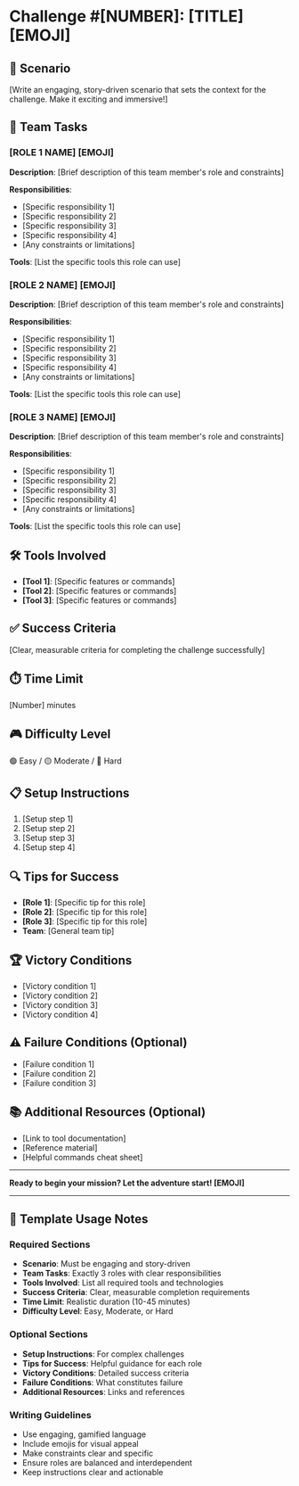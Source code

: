 # Challenge #[NUMBER]: [TITLE] [EMOJI]

## 📖 Scenario

[Write an engaging, story-driven scenario that sets the context for the challenge. Make it exciting and immersive!]

## 🎯 Team Tasks

### [ROLE 1 NAME] [EMOJI]

**Description**: [Brief description of this team member's role and constraints]

**Responsibilities**:

- [Specific responsibility 1]
- [Specific responsibility 2]
- [Specific responsibility 3]
- [Specific responsibility 4]
- [Any constraints or limitations]

**Tools**: [List the specific tools this role can use]

### [ROLE 2 NAME] [EMOJI]

**Description**: [Brief description of this team member's role and constraints]

**Responsibilities**:

- [Specific responsibility 1]
- [Specific responsibility 2]
- [Specific responsibility 3]
- [Specific responsibility 4]
- [Any constraints or limitations]

**Tools**: [List the specific tools this role can use]

### [ROLE 3 NAME] [EMOJI]

**Description**: [Brief description of this team member's role and constraints]

**Responsibilities**:

- [Specific responsibility 1]
- [Specific responsibility 2]
- [Specific responsibility 3]
- [Specific responsibility 4]
- [Any constraints or limitations]

**Tools**: [List the specific tools this role can use]

## 🛠️ Tools Involved

- **[Tool 1]**: [Specific features or commands]
- **[Tool 2]**: [Specific features or commands]
- **[Tool 3]**: [Specific features or commands]

## ✅ Success Criteria

[Clear, measurable criteria for completing the challenge successfully]

## ⏱️ Time Limit

[Number] minutes

## 🎮 Difficulty Level

🟢 Easy / 🟡 Moderate / 🔴 Hard

## 📋 Setup Instructions

1. [Setup step 1]
2. [Setup step 2]
3. [Setup step 3]
4. [Setup step 4]

## 🔍 Tips for Success

- **[Role 1]**: [Specific tip for this role]
- **[Role 2]**: [Specific tip for this role]
- **[Role 3]**: [Specific tip for this role]
- **Team**: [General team tip]

## 🏆 Victory Conditions

- [Victory condition 1]
- [Victory condition 2]
- [Victory condition 3]
- [Victory condition 4]

## ⚠️ Failure Conditions (Optional)

- [Failure condition 1]
- [Failure condition 2]
- [Failure condition 3]

## 📚 Additional Resources (Optional)

- [Link to tool documentation]
- [Reference material]
- [Helpful commands cheat sheet]

---

**Ready to begin your mission? Let the adventure start! [EMOJI]**

---

## 📝 Template Usage Notes

### Required Sections

- **Scenario**: Must be engaging and story-driven
- **Team Tasks**: Exactly 3 roles with clear responsibilities
- **Tools Involved**: List all required tools and technologies
- **Success Criteria**: Clear, measurable completion requirements
- **Time Limit**: Realistic duration (10-45 minutes)
- **Difficulty Level**: Easy, Moderate, or Hard

### Optional Sections

- **Setup Instructions**: For complex challenges
- **Tips for Success**: Helpful guidance for each role
- **Victory Conditions**: Detailed success criteria
- **Failure Conditions**: What constitutes failure
- **Additional Resources**: Links and references

### Writing Guidelines

- Use engaging, gamified language
- Include emojis for visual appeal
- Make constraints clear and specific
- Ensure roles are balanced and interdependent
- Keep instructions clear and actionable
